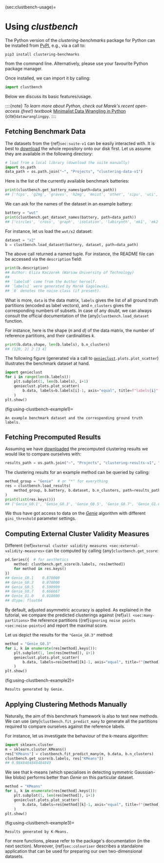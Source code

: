 



(sec:clustbench-usage)=
# Using *clustbench*


The Python version of the *clustering-benchmarks* package for Python
can be installed from [PyPI](https://pypi.org/project/clustering-benchmarks/),
e.g., via a call to:

```
pip3 install clustering-benchmarks
```

from the command line. Alternatively, please use your favourite Python
package manager.


Once installed, we can import it by calling:



```python
import clustbench
```

Below we discuss its basic features/usage.


::::{note}
*To learn more about Python,
check out Marek's recent open-access (free!) textbook*
[Minimalist Data Wrangling in Python](https://datawranglingpy.gagolewski.com/)
{cite}`datawranglingpy`.
::::


## Fetching Benchmark Data

The datasets from the {ref}`sec:suite-v1` can be easily interacted with.
It is best to [download](https://github.com/gagolews/clustering-data-v1)
the whole repository onto our disk first.
Let us assume they are available in the following directory:



```python
# load from a local library (download the suite manually)
import os.path
data_path = os.path.join("~", "Projects", "clustering-data-v1")
```

Here is the list of the currently available benchmark batteries:



```python
print(clustbench.get_battery_names(path=data_path))
## ['fcps', 'g2mg', 'graves', 'h2mg', 'mnist', 'other', 'sipu', 'uci', 'wut']
```

We can ask for the names of the dataset in an example battery:



```python
battery = "wut"
print(clustbench.get_dataset_names(battery, path=data_path))
## ['circles', 'cross', 'graph', 'isolation', 'labirynth', 'mk1', 'mk2', 'mk3', 'mk4', 'olympic', 'smile', 'stripes', 'trajectories', 'trapped_lovers', 'twosplashes', 'windows', 'x1', 'x2', 'x3', 'z1', 'z2', 'z3']
```

For instance, let us load the `wut/x2` dataset:




```python
dataset = "x2"
b = clustbench.load_dataset(battery, dataset, path=data_path)
```

The above call returned a named tuple.
For instance, the README file can be accessed via the `description`
field:



```python
print(b.description)
## Author: Eliza Kaczorek (Warsaw University of Technology)
## 
## `labels0` come from the Author herself.
## `labels1` were generated by Marek Gagolewski.
## `0` denotes the noise class (if present).
```

What is more, `data` is the data matrix, `labels` gives the list
of all ground truth partitions (encoded as label vectors),
and `n_clusters` gives the corresponding numbers of subsets.
In case of any doubt, we can always consult the official documentation
of the {any}`clustbench.load_dataset` function.

For instance, here is the shape (*n* and *d*) of the data matrix,
the number of reference partitions, and their cardinalities *k*.



```python
print(b.data.shape, len(b.labels), b.n_clusters)
## (120, 2) 2 [3 4]
```

The following figure (generated via a call to
[`genieclust`](https://genieclust.gagolewski.com/)`.plots.plot_scatter`)
illustrates the benchmark dataset at hand.



```python
import genieclust
for i in range(len(b.labels)):
    plt.subplot(1, len(b.labels), i+1)
    genieclust.plots.plot_scatter(
        b.data, labels=b.labels[i]-1, axis="equal", title=f"labels{i}"
    )
plt.show()
```

(fig:using-clustbench-example1)=
```{figure} clustbench-usage-figures/using-clustbench-example1-1.*
An example benchmark dataset and the corresponding ground truth labels.
```


## Fetching Precomputed Results

Assuming we have [downloaded](https://github.com/gagolews/clustering-results-v1)
the precomputed clustering results we would like to compare ourselves with:



```python
results_path = os.path.join("~", "Projects", "clustering-results-v1", "original")
```

The clustering results for an example method can be queried by calling:



```python
method_group = "Genie"  # or "*" for everything
res = clustbench.load_results(
    method_group, b.battery, b.dataset, b.n_clusters, path=results_path
)
print(list(res.keys()))
## ['Genie_G0.1', 'Genie_G0.3', 'Genie_G0.5', 'Genie_G0.7', 'Genie_G1.0']
```

We thus have got access to data on the [*Genie*](https://genieclust.gagolewski.com)
algorithm with different `gini_threshold` parameter settings.

## Computing External Cluster Validity Measures


Different
{ref}`external cluster validity measures <sec:external-validity-measures>`
can be computed by calling {any}`clustbench.get_score`:




```python
pd.Series({  # for aesthetics
    method: clustbench.get_score(b.labels, res[method])
    for method in res.keys()
})
## Genie_G0.1    0.870000
## Genie_G0.3    0.870000
## Genie_G0.5    0.590909
## Genie_G0.7    0.666667
## Genie_G1.0    0.010000
## dtype: float64
```

By default, adjusted asymmetric accuracy is applied.
As explained in the tutorial, we compare the predicted clusterings against
{ref}`all <sec:many-partitions>` the reference partitions
({ref}`ignoring noise points <sec:noise-points>`)
and report the maximal score.

Let us depict the results for the `"Genie_G0.3"` method:



```python
method = "Genie_G0.3"
for i, k in enumerate(res[method].keys()):
    plt.subplot(1, len(res[method]), i+1)
    genieclust.plots.plot_scatter(
        b.data, labels=res[method][k]-1, axis="equal", title=f"{method}; k={k}"
    )
plt.show()
```

(fig:using-clustbench-example2)=
```{figure} clustbench-usage-figures/using-clustbench-example2-3.*
Results generated by Genie.
```


## Applying Clustering Methods Manually

Naturally, the aim of this benchmark framework is also to test new methods.
We can use {any}`clustbench.fit_predict_many` to generate
all the partitions required to compare ourselves against the reference labels.

For instance, let us investigate the behaviour of the k-means algorithm:



```python
import sklearn.cluster
m = sklearn.cluster.KMeans()
res["KMeans"] = clustbench.fit_predict_many(m, b.data, b.n_clusters)
clustbench.get_score(b.labels, res["KMeans"])
## 0.9848484848484849
```

We see that k-means (which specialises in detecting symmetric Gaussian-like blobs)
performs better than *Genie* on this particular dataset.



```python
method = "KMeans"
for i, k in enumerate(res[method].keys()):
    plt.subplot(1, len(res[method]), i+1)
    genieclust.plots.plot_scatter(
        b.data, labels=res[method][k]-1, axis="equal", title=f"{method}; k={k}"
    )
plt.show()
```

(fig:using-clustbench-example3)=
```{figure} clustbench-usage-figures/using-clustbench-example3-5.*
Results generated by K-Means.
```

For more functions, please refer to the package's documentation (in the next section).
Moreover, {ref}`sec:colouriser` describes a standalone application
that can be used for preparing our own two-dimensional datasets.
